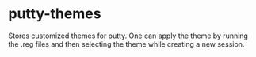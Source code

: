 # putty-themes
Stores customized themes for putty. One can apply the theme by running the .reg files and then selecting the theme while creating a new session.

